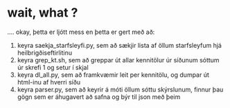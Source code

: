 # wait, what ?

.... okay, þetta er ljótt mess
en þetta er gert með að:

1) keyra saekja_starfsleyfi.py, sem að sækjir lista af öllum starfsleyfum hjá heilbrigðiseftirlitinu
2) keyra grep_kt.sh, sem að greppar út allar kennitölur úr síðunum sóttum úr skrefi 1 og setur í skjal
3) keyra dl_all.py, sem að framkvæmir leit per kennitölu, og dumpar út html-inu af hverri síðu
4) keyra parser.py, sem að keyrir á móti öllum sóttu skýrslunum, finnur þau gögn sem er áhugavert að safna og býr til json með þeim

